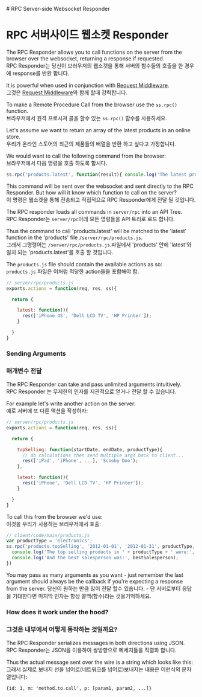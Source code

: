 # RPC Server-side Websocket Responder
# RPC 서버사이드 웹소켓 Responder

The RPC Responder 
allows you 
to call functions on the server 
from the browser over the websocket, 
returning a response if requested.  
RPC Responder는 당신이 브러우저의 웹소켓을 통해 서버의 함수들의 호출을 한 경우에 response를 반환 합니다.

It is powerful when used in conjunction with [Request Middleware](https://github.com/socketstream/socketstream/blob/master/doc/guide/en/request_middleware.md).  
그것은 [Request Middleware](https://github.com/socketstream/socketstream/blob/master/doc/guide/en/request_middleware.md)와 함께 할때 강력합니다. 

To make a Remote Procedure Call from the browser use the `ss.rpc()` function.  
브라우저에서 원격 프로시져 콜을 할수 있는 `ss.rpc()` 함수를 사용하세요.

Let's assume we want to return an array of the latest products in an online store.  
우리가 온라인 스토어의 최근의 제품들의 배열을 반환 하고 싶다고 가정합니다.

We would want to call the following command from the browser:  
브라우저에서 다음 명령을 호출 하도록 합시다. 

``` javascript
ss.rpc('products.latest', function(result){ console.log('The latest products are:', result); })
```

This command will be sent over the websocket and sent directly to the RPC Responder. But how will it know which function to call on the server?  
이 명령은 웹소켓을 통해 전송되고 직접적으로 RPC Responder에게 전달 될 것입니다.  

The RPC responder loads all commands in `server/rpc` into an API Tree.  
RPC Responder는 `server/rpc`아래 모든 명령들을  API 트리로 로드 합니다.

 Thus the command to call 'products.latest' will be matched to the 'latest' function in the 'products' file `/server/rpc/products.js`.  
그래서 그명령어는 `/server/rpc/products.js`.파일에서 'products' 안에 'latest'와 일치 되는 'products.latest'를 호출 할 것입니다.

The `products.js` file should contain the available actions as so:  
`products.js` 파일은 이처럼 적당한 action들을 포함해야 함.

``` javascript
// server/rpc/products.js
exports.actions = function(req, res, ss){

  return {

    latest: function(){
      res(['iPhone 4S', 'Dell LCD TV', 'HP Printer']);
    }

  }
}
```

### Sending Arguments
### 매개변수 전달

The RPC Responder can take and pass unlimited arguments intuitively.  
RPC Responder 는 무제한의 인자를 지관적으로 얻거나 전달 할 수 있습니다.

For example let's write another action on the server:  
예로 서버에 또 다른 액션을 작성하자:

``` javascript
// server/rpc/products.js
exports.actions = function(req, res, ss){

  return {

    topSelling: function(startDate, endDate, productType){
      // do calculations then send multiple args back to client...
      res(['iPad', 'iPhone', ...], 'Scooby Doo');
    },

    latest: function(){
      res(['iPhone', 'Dell LCD TV', 'HP Printer']);
    }

  }
}
```

To call this from the browser we'd use:  
이것을 우리가 사용하는 브러우저에서 호출:

``` javascript
// client/code/main/products.js
var productType = 'electronics';
ss.rpc('products.topSelling', '2012-01-01', '2012-01-31', productType, function(products, bestSalesperson) {
  console.log('The top selling products in ' + productType + ' were:', products);
  console.log('And the best salesperson was:', bestSalesperson);
})

```

You may pass as many arguments as you want - just remember the last argument should always be the callback if you're expecting a response from the server.
당신이 원하는 만큼 많이 전달 할수 있습니다. - 단 서버로부터 응답을 기대한다면 마지막 인자는 항상 콜백(함수)라는 것을기억하세요. 

### How does it work under the hood?
### 그것은 내부에서 어떻게 동작하는 것일까요?

The RPC Responder serializes messages in both directions using JSON.  
RPC Responder는 JSON을 이용하여 쌍방향으로 메세지들을 직렬화 합니다.

Thus the actual message sent over the wire is a string which looks like this:  
그래서 실제로 보내지 선을 넘어로(네트워크를 넘어로)보내지는 내용은 이런식의 문자열입니다:


    {id: 1, m: 'method.to.call', p: [param1, param2, ...]}
